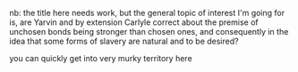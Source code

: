 
nb: the title here needs work, but the general topic of interest I'm going for is, are Yarvin and by extension Carlyle correct about the premise of unchosen bonds being stronger than chosen ones, and consequently in the idea that some forms of slavery are natural and to be desired?

you can quickly get into very murky territory here